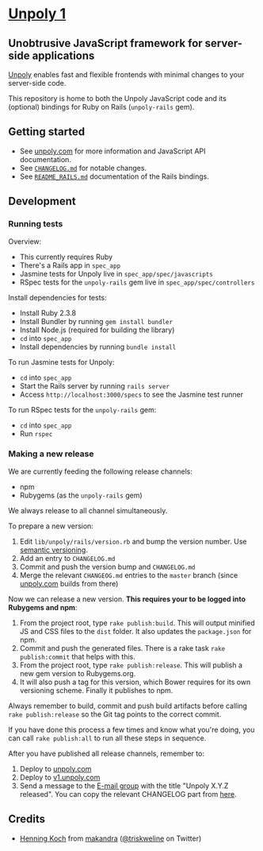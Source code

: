 [Unpoly 1](https://unpoly.com)
======

Unobtrusive JavaScript framework for server-side applications
-------------------------------------------------------------

[Unpoly](https://unpoly.com) enables fast and flexible frontends with minimal changes to your server-side code.

This repository is home to both the Unpoly JavaScript code and its (optional) bindings for Ruby on Rails (`unpoly-rails` gem).


Getting started
---------------

- See [unpoly.com](https://unpoly.com) for more information and JavaScript API documentation.
- See [`CHANGELOG.md`](https://github.com/unpoly/unpoly/blob/master/CHANGELOG.md) for notable changes.
- See [`README_RAILS.md`](https://github.com/unpoly/unpoly/blob/master/README_RAILS.md) documentation of the Rails bindings.


Development
-----------

### Running tests

Overview:

- This currently requires Ruby
- There's a Rails app in `spec_app`
- Jasmine tests for Unpoly live in `spec_app/spec/javascripts`
- RSpec tests for the `unpoly-rails` gem live in `spec_app/spec/controllers`

Install dependencies for tests:

- Install Ruby 2.3.8
- Install Bundler by running `gem install bundler`
- Install Node.js (required for building the library)
- `cd` into `spec_app`
- Install dependencies by running `bundle install`

To run Jasmine tests for Unpoly:

- `cd` into `spec_app`
- Start the Rails server by running `rails server`
- Access `http://localhost:3000/specs` to see the Jasmine test runner

To run RSpec tests for the `unpoly-rails` gem:

- `cd` into `spec_app`
- Run `rspec`


### Making a new release

We are currently feeding the following release channels:

- npm
- Rubygems (as the `unpoly-rails` gem)

We always release to all channel simultaneously.

To prepare a new version:

1. Edit `lib/unpoly/rails/version.rb` and bump the version number. Use [semantic versioning](http://semver.org/).
2. Add an entry to `CHANGELOG.md`
3. Commit and push the version bump and `CHANGELOG.md`
4. Merge the relevant `CHANGEOG.md` entries to the `master` branch (since [unpoly.com](https://unpoly.com) builds from there)

Now we can release a new version. **This requires your to be logged into Rubygems and npm**:

1. From the project root, type `rake publish:build`. This will output minified JS and CSS files to the `dist` folder. It also updates the `package.json` for npm.
2. Commit and push the generated files. There is a rake task `rake publish:commit` that helps with this.
3. From the project root, type `rake publish:release`. This will publish a new gem version to Rubygems.org.
4. It will also push a tag for this version, which Bower requires for its own versioning scheme. Finally it publishes to npm.

Always remember to build, commit and push build artifacts before calling `rake publish:release` so the Git tag points to the correct commit.

If you have done this process a few times and know what you're doing, you can call `rake publish:all` to run all these steps in sequence.

After you have published all release channels, remember to:

1. Deploy to [unpoly.com](https://unpoly.com/)
2. Deploy to [v1.unpoly.com](https://unpoly.com/)
3. Send a message to the [E-mail group](https://groups.google.com/group/unpoly) with the title "Unpoly X.Y.Z released". You can copy the relevant CHANGELOG part from [here](http://localhost:4567/changes_google_groups).


Credits
-------

- [Henning Koch](mailto:henning.koch@makandra.de) from [makandra](http://www.makandra.com) ([@triskweline](https://twitter.com/triskweline) on Twitter)

